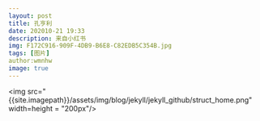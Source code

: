 ```yaml
---
layout: post
title: 孔亨利
date: 202010-21 19:33
description: 来自小红书
img: F172C916-909F-4DB9-B6E8-C82EDB5C354B.jpg
tags: [图片]
author:wmnhw
image: true
---
```

<img src="{{site.imagepath}}/assets/img/blog/jekyll/jekyll_github/struct_home.png" width=height = "200px"/>
